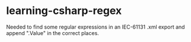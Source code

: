 # learning-csharp-regex
Needed to find some regular expressions in an IEC-61131 .xml export and append ".Value" in the correct places.
